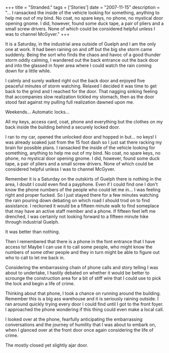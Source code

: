 +++
title = "Stranded."
tags = ['Stories']
date = "2007-11-15"
description = "... I ransacked the inside of the vehicle looking for something, anything to help me out of my bind. No coat, no spare keys, no phone, no mystical door opening gnome. I did, however, found some duck tape, a pair of pliers and a small screw drivers. None of which could be considered helpful unless I was to channel McGyver."
+++

It is a Saturday, in the industrial area outside of Guelph and I am the only one at work. It had been raining on and off but the big she storm came suddenly. Being the sort who finds the chaos and havoc of a good thunder storm oddly calming, I wandered out the back entrance out the back door and into the glassed in foyer area where I could watch the rain coming down for a little while.

I calmly and surely walked right out the back door and enjoyed five peaceful minutes of storm watching. Relaxed I decided it was time to get back to the grind and I reached for the door. That nagging sinking feeling that accompanies slow realization tickled my stomach, then as the door stood fast against my pulling full realization dawned upon me.

Weekends... Automatic locks...

All my keys, access card, coat, phone and everything but the clothes on my back inside the building behind a securely locked door.

I ran to my car, opened the unlocked door and hopped in but... no keys! I was already soaked just from the 15 foot dash so I just sat there racking my brain for possible plans. I ransacked the inside of the vehicle looking for something, anything to help me out of my bind. No coat, no spare keys, no phone, no mystical door opening gnome. I did, however, found some duck tape, a pair of pliers and a small screw drivers. None of which could be considered helpful unless I was to channel McGyver.

Remember it is a Saturday on the outskirts of Guelph there is nothing in the area, I doubt I could even find a payphone. Even if I could find one I don't know the phone numbers of the people who could let me in... I was feeling right and proper fucked. So I just stayed there for a few minutes watching the rain pouring down debating on which road I should trod on to find assistance. I reckoned it would be a fifteen minute walk to find someplace that may have an active staff member and a phone. If fifteen feet left me drenched, I was certainly not looking forward to a fifteen minute hike through industrial Guelph.

It was better than nothing.

Then I remembered that there is a phone in the font entrance that I have access to! Maybe I can use it to call some people, who might know the numbers of some other people and they in turn might be able to figure out who to call to let me back in.

Considering the embarrassing chain of phone calls and story telling I was about to undertake, I hastily debated on whether it would be better to scrounge the construction area for a bit of stiff wire that I could use to pick the lock and begin a life of crime.

Thinking about that phone, I took a chance on running around the building. Remember this is a big ass warehouse and it is seriously raining outside. I ran around quickly trying every door I could find until I got to the front foyer. I approached the phone wondering if this thing could even make a local call.

I looked over at the phone, fearfully anticipating the embarrassing conversations and the journey of humility that I was about to embark on, when I glanced over at the front door once again considering the life of crime.

The mostly closed yet slightly ajar door.
